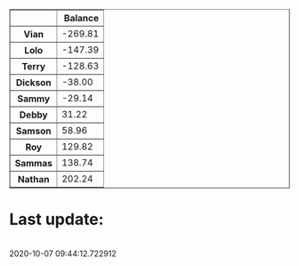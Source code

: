 <table border="1" class="dataframe">
  <thead>
    <tr style="text-align: right;">
      <th></th>
      <th>Balance</th>
    </tr>
  </thead>
  <tbody>
    <tr>
      <th>Vian</th>
      <td>-269.81</td>
    </tr>
    <tr>
      <th>Lolo</th>
      <td>-147.39</td>
    </tr>
    <tr>
      <th>Terry</th>
      <td>-128.63</td>
    </tr>
    <tr>
      <th>Dickson</th>
      <td>-38.00</td>
    </tr>
    <tr>
      <th>Sammy</th>
      <td>-29.14</td>
    </tr>
    <tr>
      <th>Debby</th>
      <td>31.22</td>
    </tr>
    <tr>
      <th>Samson</th>
      <td>58.96</td>
    </tr>
    <tr>
      <th>Roy</th>
      <td>129.82</td>
    </tr>
    <tr>
      <th>Sammas</th>
      <td>138.74</td>
    </tr>
    <tr>
      <th>Nathan</th>
      <td>202.24</td>
    </tr>
  </tbody>
</table><H1>Last update:</h1><br>2020-10-07 09:44:12.722912